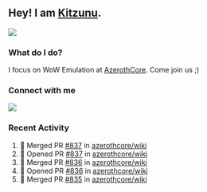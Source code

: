 ## Hey! I am [Kitzunu](https://Github.com/Kitzunu).

<!--<a href="https://github-readme-stats.kitzunu.vercel.app/api?username=Kitzunu&show_icons=true&theme=dark">
  <img align="center" src="https://github-readme-stats.kitzunu.vercel.app/api?username=Kitzunu&show_icons=true&theme=dark" />
</a>-->
<a href="https://github-readme-stats.kitzunu.vercel.app/api?username=Kitzunu&show_icons=true&theme=dark">
  <img align="center" src="https://github-readme-stats.vercel.app/api/top-langs/?username=Kitzunu&layout=compact&theme=dark" />
</a>

### What do I do?

I focus on WoW Emulation at [AzerothCore](https://Github.com/AzerothCore). Come join us ;)

### Connect with me
[![](https://img.shields.io/badge/AzerothCore%20Discord-Connect%20with%20me!-green)](https://discord.com/invite/gkt4y2x)

### Recent Activity

<!--START_SECTION:activity-->
1. 🎉 Merged PR [#837](https://github.com/azerothcore/wiki/pull/837) in [azerothcore/wiki](https://github.com/azerothcore/wiki)
2. 💪 Opened PR [#837](https://github.com/azerothcore/wiki/pull/837) in [azerothcore/wiki](https://github.com/azerothcore/wiki)
3. 🎉 Merged PR [#836](https://github.com/azerothcore/wiki/pull/836) in [azerothcore/wiki](https://github.com/azerothcore/wiki)
4. 💪 Opened PR [#836](https://github.com/azerothcore/wiki/pull/836) in [azerothcore/wiki](https://github.com/azerothcore/wiki)
5. 🎉 Merged PR [#835](https://github.com/azerothcore/wiki/pull/835) in [azerothcore/wiki](https://github.com/azerothcore/wiki)
<!--END_SECTION:activity-->
